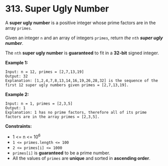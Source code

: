 # 313. Super Ugly Number

A **super ugly number** is a positive integer whose prime factors are in the array `primes`.

Given an integer `n` and an array of integers `primes`, return *the* `nth` ***super ugly number***.

The `nth` **super ugly number** is **guaranteed** to fit in a **32-bit** signed integer.

 

**Example 1:**

```
Input: n = 12, primes = [2,7,13,19]
Output: 32
Explanation: [1,2,4,7,8,13,14,16,19,26,28,32] is the sequence of the first 12 super ugly numbers given primes = [2,7,13,19].
```

**Example 2:**

```
Input: n = 1, primes = [2,3,5]
Output: 1
Explanation: 1 has no prime factors, therefore all of its prime factors are in the array primes = [2,3,5].
```

 

**Constraints:**

- 1 <= n <= 10<sup>6</sup>
- `1 <= primes.length <= 100`
- `2 <= primes[i] <= 1000`
- `primes[i]` is **guaranteed** to be a prime number.
- All the values of `primes` are **unique** and sorted in **ascending order**.

